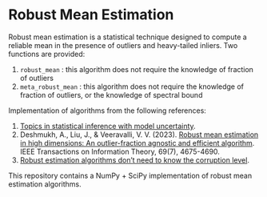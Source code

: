 # Robust Mean Estimation
Robust mean estimation is a statistical technique designed to compute a reliable mean in the presence of outliers and heavy-tailed inliers.
Two functions are provided:
1) `robust_mean` : this algorithm does not require the knowledge of fraction of outliers
2) `meta_robust_mean` :  this algorithm does not require the knowledge of fraction of outliers, or the knowledge of spectral bound
   
Implementation of algorithms from the following references:
1) [Topics in statistical inference with model uncertainty](https://www.ideals.illinois.edu/items/131409/bitstreams/436773/data.pdf).
2) Deshmukh, A., Liu, J., & Veeravalli, V. V. (2023). [Robust mean estimation in high dimensions: An outlier-fraction agnostic and efficient algorithm](https://arxiv.org/abs/2102.08573). IEEE Transactions on Information Theory, 69(7), 4675-4690.
3) [Robust estimation algorithms don’t need to know the corruption level](https://arxiv.org/pdf/2202.05453).

This repository contains a NumPy + SciPy implementation of robust mean estimation algorithms.
